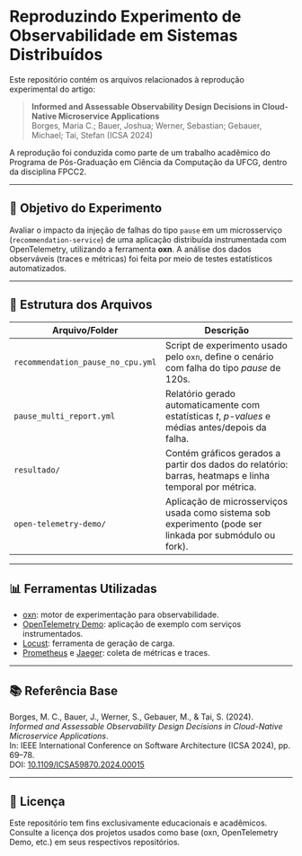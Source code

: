 # Reproduzindo Experimento de Observabilidade em Sistemas Distribuídos

Este repositório contém os arquivos relacionados à reprodução experimental do artigo:

> **Informed and Assessable Observability Design Decisions in Cloud-Native Microservice Applications**  
> Borges, Maria C.; Bauer, Joshua; Werner, Sebastian; Gebauer, Michael; Tai, Stefan (ICSA 2024)

A reprodução foi conduzida como parte de um trabalho acadêmico do Programa de Pós-Graduação em Ciência da Computação da UFCG, dentro da disciplina FPCC2.

---

## 🧪 Objetivo do Experimento

Avaliar o impacto da injeção de falhas do tipo `pause` em um microsserviço (`recommendation-service`) de uma aplicação distribuída instrumentada com OpenTelemetry, utilizando a ferramenta **oxn**. A análise dos dados observáveis (traces e métricas) foi feita por meio de testes estatísticos automatizados.

---

## 📁 Estrutura dos Arquivos

| Arquivo/Folder | Descrição |
|----------------|-----------|
| `recommendation_pause_no_cpu.yml` | Script de experimento usado pelo `oxn`, define o cenário com falha do tipo *pause* de 120s. |
| `pause_multi_report.yml` | Relatório gerado automaticamente com estatísticas $t$, *p-values* e médias antes/depois da falha. |
| `resultado/` | Contém gráficos gerados a partir dos dados do relatório: barras, heatmaps e linha temporal por métrica. |
| `open-telemetry-demo/` | Aplicação de microsserviços usada como sistema sob experimento (pode ser linkada por submódulo ou fork). |

---

## 📊 Ferramentas Utilizadas

- [oxn](https://github.com/open-telemetry/oxn): motor de experimentação para observabilidade.
- [OpenTelemetry Demo](https://github.com/open-telemetry/opentelemetry-demo): aplicação de exemplo com serviços instrumentados.
- [Locust](https://locust.io/): ferramenta de geração de carga.
- [Prometheus](https://prometheus.io/) e [Jaeger](https://www.jaegertracing.io/): coleta de métricas e traces.

---

## 📚 Referência Base

Borges, M. C., Bauer, J., Werner, S., Gebauer, M., & Tai, S. (2024).  
*Informed and Assessable Observability Design Decisions in Cloud-Native Microservice Applications*.  
In: IEEE International Conference on Software Architecture (ICSA 2024), pp. 69–78.  
DOI: [10.1109/ICSA59870.2024.00015](https://doi.org/10.1109/ICSA59870.2024.00015)

---

## 📄 Licença

Este repositório tem fins exclusivamente educacionais e acadêmicos. Consulte a licença dos projetos usados como base (oxn, OpenTelemetry Demo, etc.) em seus respectivos repositórios.

